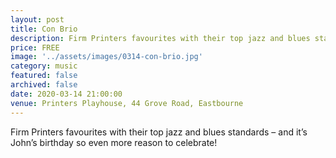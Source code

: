 ```yaml
---
layout: post
title: Con Brio
description: Firm Printers favourites with their top jazz and blues standards – and it’s John’s birthday so even more reason to celebrate!
price: FREE
image: '../assets/images/0314-con-brio.jpg'
category: music
featured: false
archived: false
date: 2020-03-14 21:00:00
venue: Printers Playhouse, 44 Grove Road, Eastbourne
---
```


Firm Printers favourites with their top jazz and blues standards – and it’s John’s birthday so even more reason to celebrate!